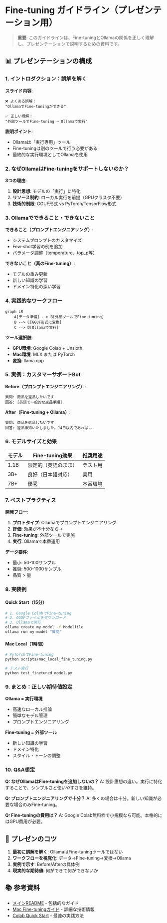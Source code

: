 # Fine-tuning ガイドライン（プレゼンテーション用）

> **重要**: このガイドラインは、Fine-tuningとOllamaの関係を正しく理解し、プレゼンテーションで説明するための資料です。

## 📊 プレゼンテーションの構成

### 1. イントロダクション：誤解を解く

**スライド内容**:
```
❌ よくある誤解：
"OllamaでFine-tuningができる"

✅ 正しい理解：
"外部ツールでFine-tuning → Ollamaで実行"
```

**説明ポイント**:
- Ollamaは「実行専用」ツール
- Fine-tuningは別のツールで行う必要がある
- 最終的な実行環境としてOllamaを使用

### 2. なぜOllamaはFine-tuningをサポートしないのか？

**3つの理由**:
1. **設計思想**: モデルの「実行」に特化
2. **リソース制約**: ローカル実行を前提（GPUクラスタ不要）
3. **技術的制限**: GGUF形式 vs PyTorch/TensorFlow形式

### 3. Ollamaでできること・できないこと

**できること（プロンプトエンジニアリング）**:
- システムプロンプトのカスタマイズ
- Few-shot学習の例を追加
- パラメータ調整（temperature、top_p等）

**できないこと（真のFine-tuning）**:
- モデルの重み更新
- 新しい知識の学習
- ドメイン特化の深い学習

### 4. 実践的なワークフロー

```mermaid
graph LR
    A[データ準備] --> B[外部ツールでFine-tuning]
    B --> C[GGUF形式に変換]
    C --> D[Ollamaで実行]
```

**ツール選択肢**:
- **GPU環境**: Google Colab + Unsloth
- **Mac環境**: MLX または PyTorch
- **変換**: llama.cpp

### 5. 実例：カスタマーサポートBot

**Before（プロンプトエンジニアリング）**:
```
質問: 商品を返品したいです
回答: [英語で一般的な返品手順]
```

**After（Fine-tuning + Ollama）**:
```
質問: 商品を返品したいです
回答: 返品承知いたしました。14日以内であれば...
```

### 6. モデルサイズと効果

| モデル | Fine-tuning効果 | 推奨用途 |
|--------|----------------|----------|
| 1.1B | 限定的（英語のまま） | テスト用 |
| 3B+ | 良好（日本語対応） | 実用 |
| 7B+ | 優秀 | 本番環境 |

### 7. ベストプラクティス

**開発フロー**:
1. **プロトタイプ**: Ollamaでプロンプトエンジニアリング
2. **評価**: 効果が不十分なら→
3. **Fine-tuning**: 外部ツールで実施
4. **実行**: Ollamaで本番運用

**データ要件**:
- 最小: 50-100サンプル
- 推奨: 500-1000サンプル
- 品質 > 量

### 8. 実装例

#### Quick Start（15分）
```bash
# 1. Google ColabでFine-tuning
# 2. GGUFファイルをダウンロード
# 3. Ollamaで実行
ollama create my-model -f Modelfile
ollama run my-model "質問"
```

#### Mac Local（1時間）
```bash
# PyTorchでFine-tuning
python scripts/mac_local_fine_tuning.py

# テスト実行
python test_finetuned_model.py
```

### 9. まとめ：正しい期待値設定

**Ollama = 実行環境**
- 高速なローカル推論
- 簡単なモデル管理
- プロンプトエンジニアリング

**Fine-tuning = 外部ツール**
- 新しい知識の学習
- ドメイン特化
- スタイル・トーンの調整

### 10. Q&A想定

**Q: なぜOllamaはFine-tuningを追加しないの？**
A: 設計思想の違い。実行に特化することで、シンプルさと使いやすさを維持。

**Q: プロンプトエンジニアリングで十分？**
A: 多くの場合は十分。新しい知識が必要な場合のみFine-tuning。

**Q: Fine-tuningの費用は？**
A: Google Colab無料枠で小規模なら可能。本格的にはGPU費用が必要。

## 🎯 プレゼンのコツ

1. **最初に誤解を解く**: OllamaはFine-tuningツールではない
2. **ワークフローを視覚化**: データ→Fine-tuning→変換→Ollama
3. **実例で示す**: Before/Afterの具体例
4. **現実的な期待値**: 何ができて何ができないか

## 📚 参考資料

- [メインREADME](../README.md) - 包括的なガイド
- [Mac Fine-tuningガイド](mac_fine_tuning_guide.md) - 詳細な技術情報
- [Colab Quick Start](colab_quick_start.md) - 最速の実践方法